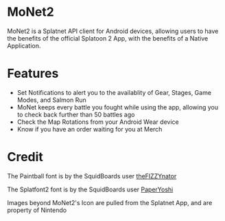 # MoNet2
MoNet2 is a Splatnet API client for Android devices, allowing users to have the benefits of the official Splatoon 2 App, with the benefits of a Native Application.

# Features
- Set Notifications to alert you to the availablity of Gear, Stages, Game Modes, and Salmon Run
- MoNet keeps every battle you fought while using the app, allowing you to check back further than 50 battles ago
- Check the Map Rotations from your Android Wear device
- Know if you have an order waiting for you at Merch

# Credit
The Paintball font is by the SquidBoards user [theFIZZYnator](http://fizzystack.web.fc2.com/splatoon/en.html)

The Splatfont2 font is by the SquidBoards user [PaperYoshi](http://paperyoshi.at/product/splatfont-2/)

Images beyond MoNet2's Icon are pulled from the Splatnet App, and are property of Nintendo

